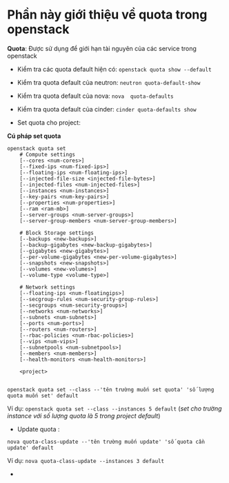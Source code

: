# Phần này giới thiệu về quota trong openstack

**Quota**: Được sử dụng để giới hạn tài nguyên của các service trong openstack

- Kiểm tra các quota default hiện có: `openstack quota show --default`

- Kiểm tra quota default của neutron: `neutron quota-default-show`

- Kiểm tra quota default của nova: `nova  quota-defaults`

- Kiểm tra quota default của cinder: `cinder quota-defaults show`

- Set quota cho project:

**Cú pháp set quota**
```
openstack quota set
    # Compute settings
    [--cores <num-cores>]
    [--fixed-ips <num-fixed-ips>]
    [--floating-ips <num-floating-ips>]
    [--injected-file-size <injected-file-bytes>]
    [--injected-files <num-injected-files>]
    [--instances <num-instances>]
    [--key-pairs <num-key-pairs>]
    [--properties <num-properties>]
    [--ram <ram-mb>]
    [--server-groups <num-server-groups>]
    [--server-group-members <num-server-group-members>]

    # Block Storage settings
    [--backups <new-backups>]
    [--backup-gigabytes <new-backup-gigabytes>]
    [--gigabytes <new-gigabytes>]
    [--per-volume-gigabytes <new-per-volume-gigabytes>]
    [--snapshots <new-snapshots>]
    [--volumes <new-volumes>]
    [--volume-type <volume-type>]

    # Network settings
    [--floating-ips <num-floatingips>]
    [--secgroup-rules <num-security-group-rules>]
    [--secgroups <num-security-groups>]
    [--networks <num-networks>]
    [--subnets <num-subnets>]
    [--ports <num-ports>]
    [--routers <num-routers>]
    [--rbac-policies <num-rbac-policies>]
    [--vips <num-vips>]
    [--subnetpools <num-subnetpools>]
    [--members <num-members>]
    [--health-monitors <num-health-monitors>]

    <project>
    
```

```
openstack quota set --class --'tên trường muốn set quota' 'số lượng quota muốn set' default
```

Ví dụ: `openstack quota set --class --instances 5 default`  (*set cho trường instance với số lượng quota là 5 trong project default*)

- Update quota : 
```
nova quota-class-update --'tên trường muốn update' 'số quota cần update' default
```
Ví dụ: `nova quota-class-update --instances 3 default` 

- 
